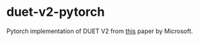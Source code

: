 # duet-v2-pytorch
Pytorch implementation of DUET V2 from [this](https://www.microsoft.com/en-us/research/wp-content/uploads/2016/10/Duet.pdf) paper by Microsoft. 
